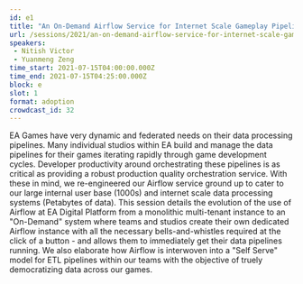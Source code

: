 ```yaml
---
id: e1
title: "An On-Demand Airflow Service for Internet Scale Gameplay Pipelines"
url: /sessions/2021/an-on-demand-airflow-service-for-internet-scale-gameplay-pipelines
speakers:
 - Nitish Victor
 - Yuanmeng Zeng
time_start: 2021-07-15T04:00:00.000Z
time_end: 2021-07-15T04:25:00.000Z
block: e
slot: 1
format: adoption
crowdcast_id: 32
---
```


EA Games have very dynamic and federated needs on their data processing pipelines. Many individual studios within EA build and manage the data pipelines for their games iterating rapidly through game development cycles. Developer productivity around orchestrating these pipelines is as critical as providing a robust production quality orchestration service. With these in mind, we re-engineered our Airflow service ground up to cater to our large internal user base (1000s) and internet scale data processing systems (Petabytes of data). This session details the evolution of the use of Airflow at EA Digital Platform from a monolithic multi-tenant instance to an "On-Demand" system where teams and studios create their own dedicated Airflow instance with all the necessary bells-and-whistles required at the click of a button - and allows them to immediately get their data pipelines running. We also elaborate how Airflow is interwoven into a "Self Serve" model for ETL pipelines within our teams with the objective of truely democratizing data across our games.
